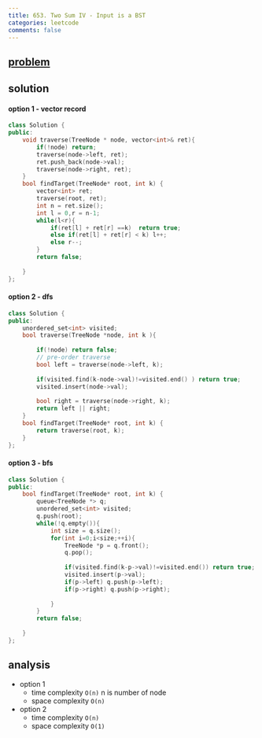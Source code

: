 ```yaml
---
title: 653. Two Sum IV - Input is a BST
categories: leetcode
comments: false
---
```




## [problem](https://leetcode.com/problems/two-sum-iv-input-is-a-bst/)

## solution

#### option 1 - vector record
```c++
class Solution {
public:
    void traverse(TreeNode * node, vector<int>& ret){
        if(!node) return;
        traverse(node->left, ret);
        ret.push_back(node->val);
        traverse(node->right, ret);
    }
    bool findTarget(TreeNode* root, int k) {
        vector<int> ret;
        traverse(root, ret);
        int n = ret.size();
        int l = 0,r = n-1;
        while(l<r){
            if(ret[l] + ret[r] ==k)  return true;
            else if(ret[l] + ret[r] < k) l++;
            else r--;
        }
        return false;
        
    }
};
```

#### option 2 - dfs

```c++
class Solution {
public:
    unordered_set<int> visited;
    bool traverse(TreeNode *node, int k ){
        
        if(!node) return false;
        // pre-order traverse
        bool left = traverse(node->left, k);
        
        if(visited.find(k-node->val)!=visited.end() ) return true;
        visited.insert(node->val);
        
        bool right = traverse(node->right, k);
        return left || right;
    }
    bool findTarget(TreeNode* root, int k) {
        return traverse(root, k);
    }
};
```



#### option 3 - bfs

```c++
class Solution {
public:
    bool findTarget(TreeNode* root, int k) {
        queue<TreeNode *> q;
        unordered_set<int> visited;
        q.push(root);
        while(!q.empty()){
            int size = q.size();
            for(int i=0;i<size;++i){
                TreeNode *p = q.front();
                q.pop();
                
                if(visited.find(k-p->val)!=visited.end()) return true;
                visited.insert(p->val);
                if(p->left) q.push(p->left);
                if(p->right) q.push(p->right);
                
            }
        }
        return false;
        
    }
};
```
## analysis
- option 1
    - time complexity `O(n)` n is number of node
    - space complexity `O(n)`
- option 2
    - time complexity `O(n)` 
    - space complexity `O(1)`
